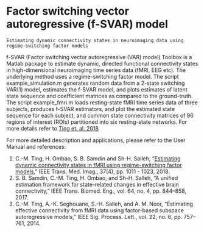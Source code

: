 # Factor switching vector autoregressive (f-SVAR) model

`Estimating dynamic connectivity states in neuroimaging data using regime-switching factor models`

f-SVAR (Factor switching vector autoregressive (VAR) model) Toolbox is a Matlab package to estimate dynamic, directed functional connectivity states in high-dimensional neuroimaging time series data (fMRI, EEG etc). The underlying method uses a regime-switching factor model. The script example_simulation.m generates random data from a 2-state switching VAR(1) model, estimates the f-SVAR model, and plots estimates of latent state sequence and coefficient matrices as compared to the ground-truth. The script example_fmri.m loads resting-state fMRI time series data of three subjects, produces f-SVAR estimators, and plot the estimated state sequence for each subject, and common state connectivity matrices of 96 regions of interest (ROIs) partitioned into six resting-state networks. For more details refer to [Ting et. al. 2018](https://ieeexplore.ieee.org/document/8166781)

For more detailed description and applications, please refer to the User Manual and references:

1.	C.-M. Ting, H. Ombao, S. B. Samdin and Sh-H. Salleh, “[Estimating dynamic connectivity states in fMRI using regime-switching factor models](https://ieeexplore.ieee.org/document/8166781),” IEEE Trans. Med. Imag., 37(4), pp. 1011 - 1023, 2018.
2.	S. B. Samdin, C.-M. Ting, H. Ombao, and Sh-H. Salleh, “A unified estimation framework for state-related changes in effective brain connectivity,” IEEE Trans. Biomed. Eng., vol. 64, no. 4, pp. 844–858, 2017.
3.	C.-M. Ting, A.-K. Seghouane, S.-H. Salleh, and A. M. Noor, “Estimating effective connectivity from fMRI data using factor-based subspace autoregressive models,” IEEE Sig. Process. Lett., vol. 22, no. 6, pp. 757–761, 2014.
